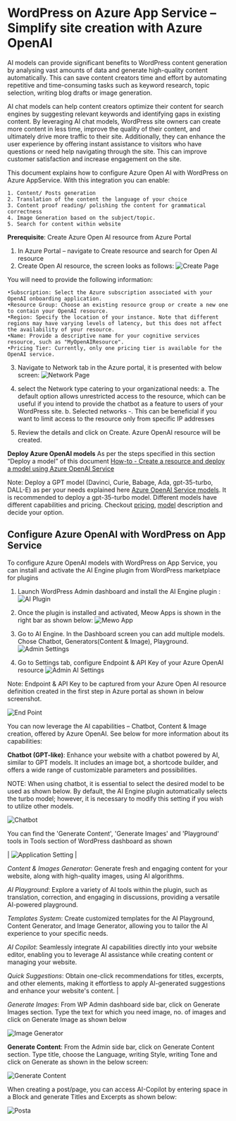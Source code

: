 # WordPress on Azure App Service – Simplify site creation with Azure OpenAI

AI models can provide significant benefits to WordPress content generation by analysing vast amounts of data and generate high-quality content automatically. This can save content creators time and effort by automating repetitive and time-consuming tasks such as keyword research, topic selection, writing blog drafts or image generation.

AI chat models can help content creators optimize their content for search engines by suggesting relevant keywords and identifying gaps in existing content. By leveraging AI chat models, WordPress site owners can create more content in less time, improve the quality of their content, and ultimately drive more traffic to their site. Additionally, they can enhance the user experience by offering instant assistance to visitors who have questions or need help navigating through the site. This can improve customer satisfaction and increase engagement on the site.

This document explains how to configure Azure Open AI with WordPress on Azure AppService. With this integration you can enable:

    1. Content/ Posts generation 
    2. Translation of the content the language of your choice
    3. Content proof reading/ polishing the content for grammatical correctness 
    4. Image Generation based on the subject/topic.
    5. Search for content within website 

**Prerequisite**:  Create Azure Open AI resource from Azure Portal

1. In Azure Portal – navigate to Create resource and search for Open AI resource
2. Create Open AI resource, the screen looks as follows:
   ![Create Page](./media/AI_Images/WP_AI_Create.jpg)

You will need to provide the following information: 

    •Subscription: Select the Azure subscription associated with your OpenAI onboarding application.  
    •Resource Group: Choose an existing resource group or create a new one to contain your OpenAI resource. 
    •Region: Specify the location of your instance. Note that different regions may have varying levels of latency, but this does not affect the availability of your resource.  
    •Name: Provide a descriptive name for your cognitive services resource, such as "MyOpenAIResource".  
    •Pricing Tier: Currently, only one pricing tier is available for the OpenAI service. 

3. Navigate to Network tab in the Azure portal, it is presented with below screen:
    ![Network Page](./media/AI_Images/WP_AI_Create_Networktab.jpg)

5. select the Network type catering to your organizational needs:
    a. The default option allows unrestricted access to the resource, which can be useful if you intend to provide the chatbot as a feature to users of your WordPress site. 
    b. Selected networks -. This can be beneficial if you want to limit access to the resource only from specific IP addresses
6. Review the details and click on Create. Azure OpenAI resource will be created.

**Deploy Azure OpenAI models**
As per the steps specified in this section “Deploy a model” of this document [How-to - Create a resource and deploy a model using Azure OpenAI Service](https://learn.microsoft.com/en-us/azure/ai-services/openai/how-to/create-resource?pivots=web-portal)

Note: Deploy a GPT model (Davinci, Curie, Babage, Ada, gpt-35-turbo, DALL-E) as per your needs explained here [Azure OpenAI Service models](https://learn.microsoft.com/en-us/azure/ai-services/openai/concepts/models#model-summary-table-and-region-availability). It is recommended to deploy a gpt-35-turbo model. Different models have different capabilities and pricing. Checkout [pricing](https://azure.microsoft.com/en-us/pricing/details/cognitive-services/openai-service/), [model](https://learn.microsoft.com/en-us/azure/ai-services/openai/concepts/models#working-with-models) description and decide your option.

## Configure Azure OpenAI with WordPress on App Service 
 
To configure Azure OpenAI models with WordPress on App Service, you can install and activate the AI Engine plugin from WordPress marketplace for plugins 

1. Launch WordPress Admin dashboard and install the AI Engine plugin : 
   ![AI Plugin](./media/AI_Images/WP_AI_Plugin.jpg)

2. Once the plugin is installed and activated, Meow Apps is shown in the right bar as shown below:
![Mewo App](./media/AI_Images/WP_Mewo_App.jpg)

3. Go to AI Engine. In the Dashboard screen you can add multiple models. Chose Chatbot, Generators(Content & Image),  Playground. 
![Admin Settings](./media/AI_Images/WP_Admin_Settings.jpg)

4. Go to Settings tab, configure Endpoint & API Key of your Azure OpenAI resource
 ![Admin AI Settings](./media/AI_Images/WP_AI_Admin_Settings.jpg)

Note: Endpoint & API Key to be captured from your Azure Open AI resource definition created in the first step in Azure portal as shown in below screenshot.

 ![End Point](media/AI_Images/WP_AI_Endpoint.jpg)

You can now leverage the AI capabilities – Chatbot, Content & Image creation, offered by Azure OpenAI. See below for more information about its capabilities: 

**Chatbot (GPT-like)**: Enhance your website with a chatbot powered by AI, similar to GPT models. It includes an image bot, a shortcode builder, and offers a wide range of customizable parameters and possibilities.  
 
NOTE: When using chatbot, it is essential to select the desired model to be used as shown below. By default, the AI Engine plugin automatically selects the turbo model; however, it is necessary to modify this setting if you wish to utilize other models. 

 ![Chatbot](./media/AI_Images/WP_Chatbot.jpg)

You can find the 'Generate Content', 'Generate Images' and 'Playground' tools  in Tools section of WordPress dashboard as shown 

| ![Application Setting](./media/AI_Images/WP_Admin_tools.jpg) |

*Content & Images Generator*: Generate fresh and engaging content for your website, along with high-quality images, using AI algorithms.  
 
*AI Playground*: Explore a variety of AI tools within the plugin, such as translation, correction, and engaging in discussions, providing a versatile AI-powered playground.  
 
*Templates System*: Create customized templates for the AI Playground, Content Generator, and Image Generator, allowing you to tailor the AI experience to your specific needs.  
 
*AI Copilot*: Seamlessly integrate AI capabilities directly into your website editor, enabling you to leverage AI assistance while creating content or managing your website.  

*Quick Suggestions*: Obtain one-click recommendations for titles, excerpts, and other elements, making it effortless to apply AI-generated suggestions and enhance your website's content. |

*Generate Images*:  From WP Admin dashboard side bar, click on Generate Images section. Type the text for which you need image, no. of images and click on Generate Image as shown below

![Image Generator](./media/AI_Images/WP_Image_Generator.jpg)

**Generate Content**: From the Admin side bar, click on Generate Content section. Type title, choose the Language, writing Style, writing Tone and click on Generate as shown in the below screen: 

![Generate Content](./media/AI_Images/WP_Content_Generator.jpg)

When creating a post/page, you can access AI-Copilot by entering space in a Block and generate Titles and Excerpts as shown below: 

![Posta](./media/AI_Images/WP_Posts.jpg)
